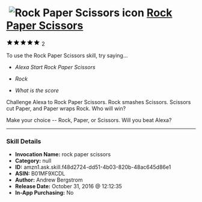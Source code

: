 # &nbsp;<img src="skill_icon" alt="Rock Paper Scissors icon" width="36"> [Rock Paper Scissors](http://alexa.amazon.com/#skills/amzn1.ask.skill.f48d2724-dd51-4b03-820b-48ac645d86e1)
![5 stars](../../images/ic_star_black_18dp_1x.png)![5 stars](../../images/ic_star_black_18dp_1x.png)![5 stars](../../images/ic_star_black_18dp_1x.png)![5 stars](../../images/ic_star_black_18dp_1x.png)![5 stars](../../images/ic_star_black_18dp_1x.png) 2

To use the Rock Paper Scissors skill, try saying...

* *Alexa Start Rock Paper Scissors*

* *Rock*

* *What is the score*

Challenge Alexa to Rock Paper Scissors.  Rock smashes Scissors.  Scissors cut Paper, and Paper wraps Rock.  Who will win?

Make your choice -- Rock, Paper, or Scissors.  Will you beat Alexa?

***

### Skill Details

* **Invocation Name:** rock paper scissors
* **Category:** null
* **ID:** amzn1.ask.skill.f48d2724-dd51-4b03-820b-48ac645d86e1
* **ASIN:** B01MF9XCDL
* **Author:** Andrew Bergstrom
* **Release Date:** October 31, 2016 @ 12:12:35
* **In-App Purchasing:** No
